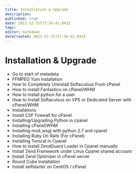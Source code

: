 ```yaml
---
title: Installation & Upgrade
description: 
published: true
date: 2021-12-31T17:56:41.043Z
tags: 
editor: markdown
dateCreated: 2021-12-31T17:56:41.043Z
---
```


# Installation & Upgrade

- Go to start of metadata
- FFMPEG Yum installation
- How to Completely Uninstall Softaculous From cPanel
- How to install Fantastico on cPanel/WHM
- How to install python for a user
- How to Install Softaculous on VPS or Dedicated Server with cPanel/WHM
- Installations
- Install CSF Firewall for cPanel
- Installing/Upgrading Python in cpanel
- Installing cPanel/WHM
- Installing mod_wsgi with python 2.7 and cpanel
- Installing Ruby On Rails (For cPanel)
- Installing Tomcat in Cpanel
- How to install ZendGuard Loader in Cpanel manually
- Install Zend Framework under Linux Cpanel shared account
- Install Zend Optimizer in cPanel server
- Round Cube Installation
- Install selfstarter on CentOS / cPanel